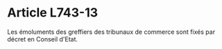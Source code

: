 # Article L743-13

Les émoluments des greffiers des tribunaux de commerce sont fixés par décret en Conseil d'Etat.